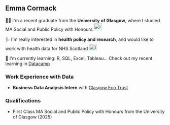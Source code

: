 ## Emma Cormack

👩‍🎓 I'm a recent graduate from the **University of Glasgow**, where I studied MA Social and Public Policy with Honours <img width="25" height="25" alt="image" src="https://github.com/user-attachments/assets/c0d8f9d8-164f-47b9-8231-7d44bdb26477" />



🩺 I'm really interested in **health policy and research**, and would like to work with health data for NHS Scotland <img width="25" height="20" alt="image" src="https://github.com/user-attachments/assets/92fa1568-d691-46de-b113-d0d0de6c16ca" />


🌱 I'm currently learning: R, SQL, Excel, Tableau...
Check out my recent learning in [Datacamp](https://www.datacamp.com/portfolio/2550840c)


### Work Experience with Data

- **Business Data Analysis Intern** with [Glasgow Eco Trust](https://www.glasgowecotrust.org.uk/)

### Qualifications

- First Class MA Social and Public Policy with Honours from the University of Glasgow (2025)

